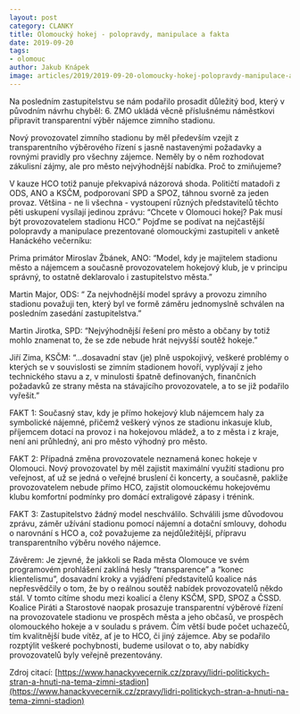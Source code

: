 ```yaml
---
layout: post
category: CLANKY
title: Olomoucký hokej - polopravdy, manipulace a fakta
date: 2019-09-20
tags: 
- olomouc
author: Jakub Knápek
image: articles/2019/2019-09-20-olomoucky-hokej-polopravdy-manipulace-a-fakta.jpg  #751x422 pixelu
---
```

Na posledním zastupitelstvu se nám podařilo prosadit důležitý bod, který v původním návrhu chyběl: 6. ZMO ukládá věcně příslušnému náměstkovi připravit transparentní výběr nájemce zimního stadionu.

Nový provozovatel zimního stadionu by měl především vzejít z transparentního výběrového řízení s jasně nastavenými požadavky a rovnými pravidly pro všechny zájemce. Neměly by o něm rozhodovat zákulisní zájmy, ale pro město nejvýhodnější nabídka. Proč to zmiňujeme?

V kauze HCO totiž panuje překvapivá názorová shoda. Političtí matadoři z ODS, ANO a KSČM, podporovaní SPD a SPOZ, táhnou svorně za jeden provaz. Většina - ne li všechna - vystoupení různých představitelů těchto pěti uskupení vysílají jedinou zprávu: “Chcete v Olomouci hokej? Pak musí být provozovatelem stadionu HCO.” Pojďme se podívat na nejčastější polopravdy a manipulace prezentované olomouckými zastupiteli v anketě Hanáckého večerníku:

Prima primátor Miroslav Žbánek, ANO: “Model, kdy je majitelem stadionu město a nájemcem a současně provozovatelem hokejový klub, je v principu správný, to ostatně deklarovalo i zastupitelstvo města.”

Martin Major, ODS: “ Za nejvhodnější model správy a provozu zimního stadionu považuji ten, který byl ve formě záměru jednomyslně schválen na posledním zasedání zastupitelstva.”

Martin Jirotka, SPD: “Nejvýhodnější řešení pro město a občany by totiž mohlo znamenat to, že se zde nebude hrát nejvyšší soutěž hokeje.”

Jiří Zima, KSČM: “...dosavadní stav (je) plně uspokojivý, veškeré problémy o kterých se v souvislosti se zimním stadionem hovoří, vyplývají z jeho technického stavu a z, v minulosti špatně definovaných, finančních požadavků ze strany města na stávajícího provozovatele, a to se již podařilo vyřešit.”

FAKT 1: Současný stav, kdy je přímo hokejový klub nájemcem haly za symbolické nájemné, přičemž veškerý výnos ze stadionu inkasuje klub, příjemcem dotací na provoz i na hokejovou mládež, a to z města i z kraje, není ani průhledný, ani pro město výhodný pro město.

FAKT 2: Případná změna provozovatele neznamená konec hokeje v Olomouci. Nový provozovatel by měl zajistit maximální využití stadionu pro veřejnost, ať už se jedná o veřejné bruslení či koncerty, a současně, pakliže provozovatelem nebude přímo HCO, zajistit olomouckému hokejovému klubu komfortní podmínky pro domácí extraligové zápasy i trénink.

FAKT 3: Zastupitelstvo žádný model neschválilo. Schválili jsme důvodovou zprávu, záměr užívání stadionu pomocí nájemní a dotační smlouvy, dohodu o narovnání s HCO a, což považujeme za nejdůležitější, přípravu transparentního výběru nového nájemce. 

Závěrem: Je zjevné, že jakkoli se Rada města Olomouce ve svém programovém prohlášení zaklíná hesly “transparence” a “konec klientelismu”, dosavadní kroky a vyjádření představitelů koalice nás nepřesvědčily o tom, že by o reálnou soutěž nabídek provozovatelů někdo stál. V tomto cítíme shodu mezi koalicí a členy KSČM, SPD, SPOZ a ČSSD. Koalice Piráti a Starostové naopak prosazuje transparentní výběrové řízení na provozovatele stadionu ve prospěch města a jeho občasů, ve prospěch olomouckého hokeje a v souladu s právem. Čím větší bude počet uchazečů, tím kvalitnější bude vítěz, ať je to HCO, či jiný zájemce. Aby se podařilo rozptýlit veškeré pochybnosti, budeme usilovat o to, aby nabídky provozovatelů byly veřejně prezentovány. 

Zdroj citací: [https://www.hanackyvecernik.cz/zpravy/lidri-politickych-stran-a-hnuti-na-tema-zimni-stadion](https://www.hanackyvecernik.cz/zpravy/lidri-politickych-stran-a-hnuti-na-tema-zimni-stadion)